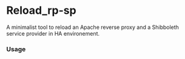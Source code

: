 # Reload_rp-sp

A minimalist tool to reload an Apache reverse proxy and a Shibboleth service provider in HA environement.

### Usage

